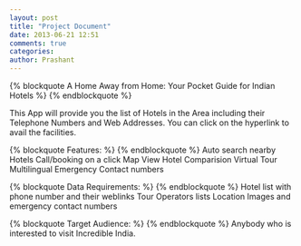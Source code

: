 ```yaml
---
layout: post
title: "Project Document"
date: 2013-06-21 12:51
comments: true
categories: 
author: Prashant
---
```

{% blockquote A Home Away from Home: Your Pocket Guide for Indian Hotels %}
{% endblockquote %}

This App will provide you the list of Hotels in the Area including their Telephone Numbers and Web Addresses. You can click on the hyperlink to avail the facilities.

{% blockquote Features: %}
{% endblockquote %}
	Auto search nearby Hotels
	Call/booking on a click
	Map View
	Hotel Comparision
	Virtual Tour
	Multilingual
	Emergency Contact numbers

{% blockquote Data Requirements: %}
{% endblockquote %}
	Hotel list with phone number and their weblinks
	Tour Operators lists
	Location Images and emergency contact numbers

{% blockquote Target Audience: %}
{% endblockquote %}
	Anybody who is interested to visit Incredible India.
